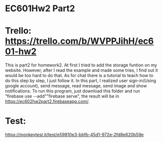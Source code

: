 # EC601Hw2 Part2
# Trello: https://trello.com/b/WVPPJihH/ec601-hw2
This is part2 for homework2.
At first I tried to add the storage funtion on my website. However, after I read the example and made some tries, I find out it would be too hard to do that. As for chat there is a tutorial to teach how to do this step by step, I just follow it.
In this part, I realized user sign-in(Using google account), send message, read message, send image and show notifications.
To run this program, just download this folder and run "firebase use --add""firebase serve", the result will be in https://ec602hw2part2.firebaseapp.com/.
# Test:
https://monkeytest.it/test/e59810e3-bbfb-45d1-972e-2fd8e620b59e
